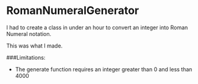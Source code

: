 RomanNumeralGenerator
================

I had to create a class in under an hour to convert an integer into Roman Numeral notation.

This was what I made.

###Limitations:
* The generate function requires an integer greater than 0 and less than 4000